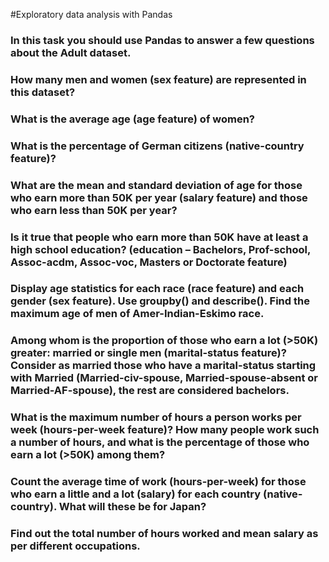 #Exploratory data analysis with Pandas
### In this task you should use Pandas to answer a few questions about the Adult dataset.

### How many men and women (sex feature) are represented in this dataset?
### What is the average age (age feature) of women?
### What is the percentage of German citizens (native-country feature)?
### What are the mean and standard deviation of age for those who earn more than 50K per year (salary feature) and those who earn less than 50K per year?
###  Is it true that people who earn more than 50K have at least a high school education? (education – Bachelors, Prof-school, Assoc-acdm, Assoc-voc, Masters or Doctorate feature)
### Display age statistics for each race (race feature) and each gender (sex feature). Use groupby() and describe(). Find the maximum age of men of Amer-Indian-Eskimo race.
### Among whom is the proportion of those who earn a lot (>50K) greater: married or single men (marital-status feature)? Consider as married those who have a marital-status starting with Married (Married-civ-spouse, Married-spouse-absent or Married-AF-spouse), the rest are considered bachelors.
###  What is the maximum number of hours a person works per week (hours-per-week feature)? How many people work such a number of hours, and what is the percentage of those who earn a lot (>50K) among them?
### Count the average time of work (hours-per-week) for those who earn a little and a lot (salary) for each country (native-country). What will these be for Japan?
### Find out the total number of hours worked and mean salary as per different occupations.
